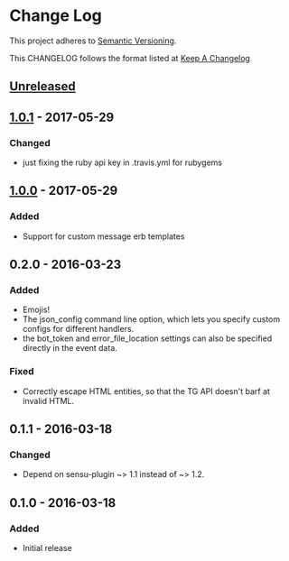 # Change Log
This project adheres to [Semantic Versioning](http://semver.org/).

This CHANGELOG follows the format listed at [Keep A Changelog](http://keepachangelog.com/)

## [Unreleased]
## [1.0.1] - 2017-05-29
### Changed
- just fixing the ruby api key in .travis.yml for rubygems
## [1.0.0] - 2017-05-29
### Added
 - Support for custom message erb templates

## 0.2.0 - 2016-03-23
### Added
 - Emojis!
 - The json_config command line option, which lets you specify custom configs
   for different handlers.
 - the bot_token and error_file_location settings can also be specified
   directly in the event data.

### Fixed
 - Correctly escape HTML entities, so that the TG API doesn't barf at invalid
   HTML.

## 0.1.1 - 2016-03-18
### Changed
 - Depend on sensu-plugin ~> 1.1 instead of ~> 1.2.

## 0.1.0 - 2016-03-18
### Added
- Initial release

[Unreleased]: https://github.com/lagartoflojo/sensu-plugins-telegram/compare/1.0.1...HEAD
[1.0.1]: https://github.com/lagartoflojo/sensu-plugins-telegram/compare/1.0.0...1.0.1
[1.0.0]: https://github.com/lagartoflojo/sensu-plugins-telegram/compare/v0.2.0...1.0.0
[0.2.0]: https://github.com/lagartoflojo/sensu-plugins-telegram/compare/v0.1.1...v0.2.0
[0.1.1]: https://github.com/lagartoflojo/sensu-plugins-telegram/compare/v0.1.0...v0.1.1

